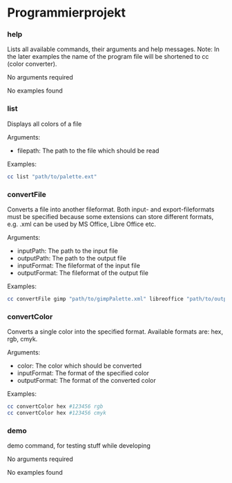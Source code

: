# Programmierprojekt

### help

Lists all available commands, their arguments and help messages.
Note: In the later examples the name of the program file will be
shortened to cc (color converter).

No arguments required

No examples found


### list

Displays all colors of a file

Arguments:

- filepath: The path to the file which should be read

Examples:

```bash
cc list "path/to/palette.ext"
```


### convertFile

Converts a file into another fileformat.
Both input- and export-fileformats must be specified because some
extensions can store different formats, e.g. .xml can be used by
MS Office, Libre Office etc.

Arguments:

- inputPath: The path to the input file
- outputPath: The path to the output file
- inputFormat: The fileformat of the input file
- outputFormat: The fileformat of the output file

Examples:

```bash
cc convertFile gimp "path/to/gimpPalette.xml" libreoffice "path/to/output.xml"
```


### convertColor

Converts a single color into the specified format.
Available formats are: hex, rgb, cmyk.

Arguments:

- color: The color which should be converted
- inputFormat: The format of the specified color
- outputFormat: The format of the converted color

Examples:

```bash
cc convertColor hex #123456 rgb
cc convertColor hex #123456 cmyk
```


### demo

demo command, for testing stuff while developing

No arguments required

No examples found